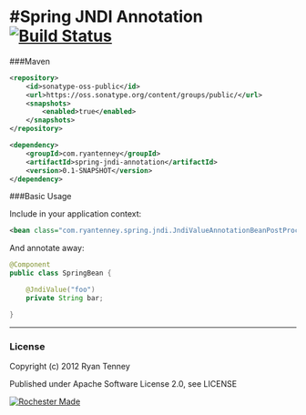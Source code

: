 #Spring JNDI Annotation [![Build Status](https://secure.travis-ci.org/ryantenney/spring-jndi-annotation.png)](http://travis-ci.org/ryantenney/spring-jndi-annotation)
=================================

###Maven

```xml
<repository>
	<id>sonatype-oss-public</id>
	<url>https://oss.sonatype.org/content/groups/public/</url>
	<snapshots>
		<enabled>true</enabled>
	</snapshots>
</repository>

<dependency>
	<groupId>com.ryantenney</groupId>
	<artifactId>spring-jndi-annotation</artifactId>
	<version>0.1-SNAPSHOT</version>
</dependency>
```

###Basic Usage

Include in your application context:

```xml
<bean class="com.ryantenney.spring.jndi.JndiValueAnnotationBeanPostProcessor" />
```

And annotate away:

```java
@Component
public class SpringBean {

	@JndiValue("foo")
	private String bar;

}
```

---

### License

Copyright (c) 2012 Ryan Tenney

Published under Apache Software License 2.0, see LICENSE

[![Rochester Made](http://rochestermade.com/media/images/rochester-made-dark-on-light.png)](http://rochestermade.com)
